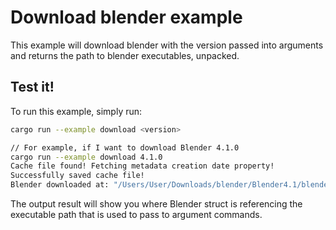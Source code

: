 # Download blender example
This example will download blender with the version passed into arguments and returns the path to blender executables, unpacked.

## Test it!
To run this example, simply run:
```bash
cargo run --example download <version>

// For example, if I want to download Blender 4.1.0
cargo run --example download 4.1.0
Cache file found! Fetching metadata creation date property!
Successfully saved cache file!
Blender downloaded at: "/Users/User/Downloads/blender/Blender4.1/blender-4.1.0-macos-arm64/Blender.app/Contents/MacOS/Blender"
```
The output result will show you where Blender struct is referencing the executable path that is used to pass to argument commands.